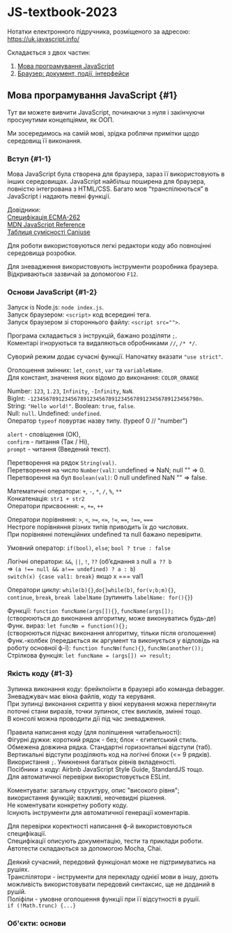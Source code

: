 # JS-textbook-2023

Нотатки електронного підручника, розміщеного за адресою: https://uk.javascript.info/

Складається з двох частин:

1. [Мова програмування JavaScript](#1)
2. [Браузер: документ, події, інтерфейси](#2)

## Мова програмування JavaScript {#1}

Тут ви можете вивчити JavaScript, починаючи з нуля і закінчуючи просунутими концепціями, як ООП.

Ми зосередимось на самій мові, зрідка роблячи примітки щодо середовищ її виконання.

### Вступ {#1-1}

Мова JavaScript була створена для браузера, зараз її використовують в інших середовищах. JavaScript найбільш поширена для браузера, повністю інтегрована з HTML/CSS. Багато мов “транспілюються” в JavaScript і надають певні функції.

Довідники:  
[Специфікація ECMA-262](https://www.ecma-international.org/publications-and-standards/standards/ecma-262/)  
[MDN JavaScript Reference](https://developer.mozilla.org/en-US/docs/Web/JavaScript/Reference)  
[Таблиця сумісності Caniuse](caniuse.com)

Для роботи використовуються легкі редактори коду або повноцінні середовища розробки.

Для зневадження використовують інструменти розробника браузера.  
Відкриваються зазвичай за допомогою `F12`.

### Основи JavaScript {#1-2}

Запуск із Node.js: `node index.js`.  
Запуск браузером: `<script>` код всередині тега.  
Запуск браузером зі стороннього файлу: `<script src="">`.

Програма складається з інструкцій, бажано розділяти `;`.  
Коментарі ігноруються та видаляються обробниками `//`, `/* */`.

Суворий режим додає сучасні функції. Напочатку вказати `"use strict"`.

Оголошення змінних: `let`, `const`, `var` та `variableName`.  
Для констант, значення яких відомо до виконання: `COLOR_ORANGE`

Number: `123`, `1.23`, `Infinity`, `-Infinity`, `NaN`.  
BigInt: `-123456789123456789123456789123456789123456789123456798n`.  
String: `"Hello world!"`. Boolean: `true`, `false`.  
Null: `null`. Undefined: `undefined`.  
Оператор `typeof` повуртає назву типу. (typeof 0 // "number")

`alert` - сповіщення (ОК),  
`confirm` - питання (Так / Ні),  
`prompt` - читання (Введений текст).

Перетворення на рядок `String(val)`.  
Перетворення на число `Number(val)`: undefined => NaN; null "" => 0.  
Перетворення на бул `Boolean(val)`: 0 null undefined NaN "" => false.

Математичні оператори: `+`, `-`, `*`, `/`, `%`, `**`  
Конкатенація: `str1 + str2`  
Оператори присвоєння: `=`, `+=`, `++`

Оператори порівняння: `>`, `<`, `>=`, `<=`, `!=`, `==`, `!==`, `===`  
Нестроге порівняння різних типів приводить їх до числових.  
При порівнянні потенційних undefined та null бажано перевірити.

Умовний оператор: `if(bool)`, `else`; `bool ? true : false`

Логічні оператори: `&&`, `||`, `!`, `??` (об’єднання з null `a ?? b`  
=> `(a !== null && a!== undefined) ? a : b`)  
`switch(x) {case val1: break}` якщо x === val1

Оператори циклу: `while(b){}`,`do{}while(b)`, `for(v;b;m){}`,  
`continue`, `break`, `break labelName` (зупинить `labelName: for(){}`)

Функції: `function funcName(args[]){}`, `funcName(args[]);`  
(створюються до виконання алгоритму, може виконуватись будь-де)  
Функ. вираз: `let funcNm = function(){};`  
(створюються підчас виконання алгоритму, тільки після оголошення)  
Функ.-колбек (передається як аргумент та виконується у відповідь на роботу основної ф-ї): `function funcNm(func){}`, `funcNm(another());`  
Стрілкова функція: `let funcName = (args[]) => result;`

### Якість коду {#1-3}

Зупинка виконання коду: брейкпоїнти в браузері або команда debagger.  
Зневаджувач має вікна файлів, коду та керуваня.  
При зупинці виконання скрипта у вікні керування можна переглянути  
поточні стани виразів, точки зупинок, стек викликів, змінні тощо.  
В консолі можна проводити дії під час зневадження.

Правила написання коду (для поліпшення читабельності):  
Фігурні дужки: короткий рядок - без; блок - єгипетський стиль.  
Обмежена довжина рядка. Стандартні горизонтальні відступи (таб).  
Вертикальні відступи розділяють код на логічні блоки (<= 9 рядків).  
Використання `;`. Уникнення багатьох рівнів вкладеності.  
Посібники з коду: Airbnb JavaScript Style Guide, StandardJS тощо.  
Для автоматичної перевірки використовується ESLint.

Коментувати: загальну структуру, опис "високого рівня";  
використання функцій; важливі, неочевидні рішення.  
Не коментувати конкретну роботу коду.  
Існують інструменти для автоматичної генерації коментарів.

Для перевірки коректності написання ф-й використовуються специфікації.  
Специфікації описують документацію, тести та приклади роботи.
Автотести складаються за допомогою Mocha, Chai.

Деякий сучасний, передовий функціонал може не підтримуватись на рушіях.  
Транспілятори - інструменти для перекладу однієї мови в іншу, доють  
можливість використовувати передовий синтаксис, ще не доданий в рушій.  
Поліфіли - умовне оголошення функції при її відсутності в рушії.  
`if (!Math.trunc) {...}`

### Об'єкти: основи
